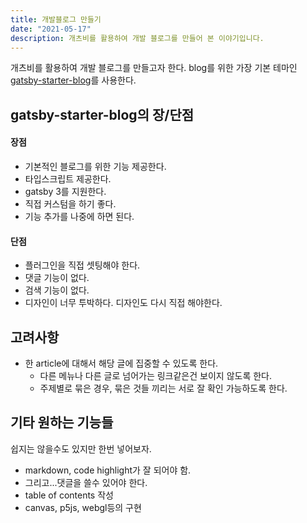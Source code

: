 ```yaml
---
title: 개발블로그 만들기
date: "2021-05-17"
description: 개츠비를 활용하여 개발 블로그를 만들어 본 이야기입니다.
---
```


개츠비를 활용하여 개발 블로그를 만들고자 한다.
blog를 위한 가장 기본 테마인 [gatsby-starter-blog](https://www.gatsbyjs.com/starters/gatsbyjs/gatsby-starter-blog/)를 사용한다.

## gatsby-starter-blog의 장/단점

#### 장점

- 기본적인 블로그를 위한 기능 제공한다.
- 타입스크립트 제공한다.
- gatsby 3를 지원한다.
- 직접 커스텀을 하기 좋다.
- 기능 추가를 나중에 하면 된다.

#### 단점

- 플러그인을 직접 셋팅해야 한다.
- 댓글 기능이 없다.
- 검색 기능이 없다.
- 디자인이 너무 투박하다. 디자인도 다시 직접 해야한다.

## 고려사항

- 한 article에 대해서 해당 글에 집중할 수 있도록 한다.
  - 다른 메뉴나 다른 글로 넘어가는 링크같은건 보이지 않도록 한다.
  - 주제별로 묶은 경우, 묶은 것들 끼리는 서로 잘 확인 가능하도록 한다.

## 기타 원하는 기능들

쉽지는 않을수도 있지만 한번 넣어보자.

- markdown, code highlight가 잘 되어야 함.
- 그리고...댓글을 쓸수 있어야 한다.
- table of contents 작성
- canvas, p5js, webgl등의 구현
